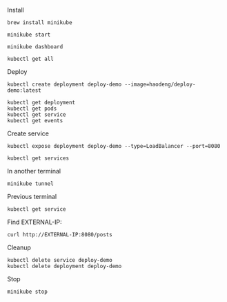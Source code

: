 Install

    brew install minikube
  
    minikube start
  
    minikube dashboard
  
    kubectl get all
  
Deploy

    kubectl create deployment deploy-demo --image=haodeng/deploy-demo:latest
    
    kubectl get deployment
    kubectl get pods
    kubectl get service
    kubectl get events


Create service

    kubectl expose deployment deploy-demo --type=LoadBalancer --port=8080
    
    kubectl get services

In another terminal

    minikube tunnel
    
Previous terminal

    kubectl get service
    
Find EXTERNAL-IP:

    curl http://EXTERNAL-IP:8080/posts
  

Cleanup

    kubectl delete service deploy-demo
    kubectl delete deployment deploy-demo
    
Stop

    minikube stop
